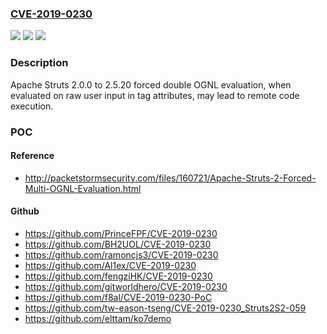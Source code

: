 ### [CVE-2019-0230](https://cve.mitre.org/cgi-bin/cvename.cgi?name=CVE-2019-0230)
![](https://img.shields.io/static/v1?label=Product&message=Apache%20Struts&color=blue)
![](https://img.shields.io/static/v1?label=Version&message=n%2Fa&color=blue)
![](https://img.shields.io/static/v1?label=Vulnerability&message=Remote%20Code%20Execution&color=brighgreen)

### Description

Apache Struts 2.0.0 to 2.5.20 forced double OGNL evaluation, when evaluated on raw user input in tag attributes, may lead to remote code execution.

### POC

#### Reference
- http://packetstormsecurity.com/files/160721/Apache-Struts-2-Forced-Multi-OGNL-Evaluation.html

#### Github
- https://github.com/PrinceFPF/CVE-2019-0230
- https://github.com/BH2UOL/CVE-2019-0230
- https://github.com/ramoncjs3/CVE-2019-0230
- https://github.com/Al1ex/CVE-2019-0230
- https://github.com/fengziHK/CVE-2019-0230
- https://github.com/gitworldhero/CVE-2019-0230
- https://github.com/f8al/CVE-2019-0230-PoC
- https://github.com/tw-eason-tseng/CVE-2019-0230_Struts2S2-059
- https://github.com/elttam/ko7demo

